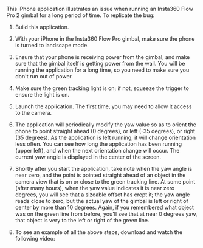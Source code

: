 This iPhone application illustrates an issue when running an Insta360 Flow Pro 2 gimbal for a long period of time.
To replicate the bug:
 1. Build this application.
 2. With your iPhone in the Insta360 Flow Pro gimbal, make sure the phone is turned to landscape mode.
 3. Ensure that your phone is receiving power from the gimbal, and make sure that the gimbal itself is
    getting power from the wall. You will be running the application for a long time, so you need to
    make sure you don't run out of power.
4. Make sure the green tracking light is on; if not, squeeze the trigger to ensure the light is on.
5. Launch the application. The first time, you may need to allow it access to the camera.
6. The application will periodically modify the yaw value so as to orient the phone to point straight ahead (0 degrees),
   or left (-35 degrees), or right (35 degrees). As the application is left running, it will change orientation
   less often. You can see how long the application has been running (upper left), and when the next orientation
   change will occur. The current yaw angle is displayed in the center of the screen.

7. Shortly after you start the application, take note when the yaw angle is near zero, and the point is pointed straight ahead
   of an object in the camera view that is on or close to the green tracking line. At some point (after many hours),
   when the yaw value indicates it is near zero degrees, you will see that a sizeable offset has crept it; the yaw
   angle reads close to zero, but the actual yaw of the gimbal is left or right of center by more than 10 degrees. Again,
   if you remembered what object was on the green line from before, you'll see that at near 0 degrees yaw, that object
   is very to the left or right of the green line.

8. To see an example of all the above steps, download and watch the following video:

